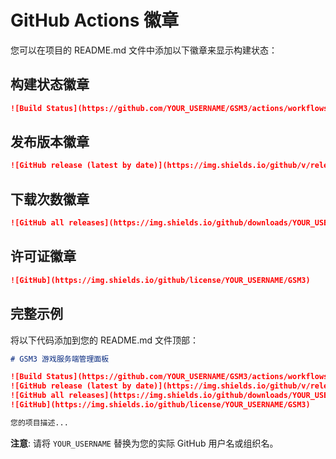 # GitHub Actions 徽章

您可以在项目的 README.md 文件中添加以下徽章来显示构建状态：

## 构建状态徽章

```markdown
![Build Status](https://github.com/YOUR_USERNAME/GSM3/actions/workflows/build.yml/badge.svg)
```

## 发布版本徽章

```markdown
![GitHub release (latest by date)](https://img.shields.io/github/v/release/YOUR_USERNAME/GSM3)
```

## 下载次数徽章

```markdown
![GitHub all releases](https://img.shields.io/github/downloads/YOUR_USERNAME/GSM3/total)
```

## 许可证徽章

```markdown
![GitHub](https://img.shields.io/github/license/YOUR_USERNAME/GSM3)
```

## 完整示例

将以下代码添加到您的 README.md 文件顶部：

```markdown
# GSM3 游戏服务端管理面板

![Build Status](https://github.com/YOUR_USERNAME/GSM3/actions/workflows/build.yml/badge.svg)
![GitHub release (latest by date)](https://img.shields.io/github/v/release/YOUR_USERNAME/GSM3)
![GitHub all releases](https://img.shields.io/github/downloads/YOUR_USERNAME/GSM3/total)
![GitHub](https://img.shields.io/github/license/YOUR_USERNAME/GSM3)

您的项目描述...
```

**注意**: 请将 `YOUR_USERNAME` 替换为您的实际 GitHub 用户名或组织名。